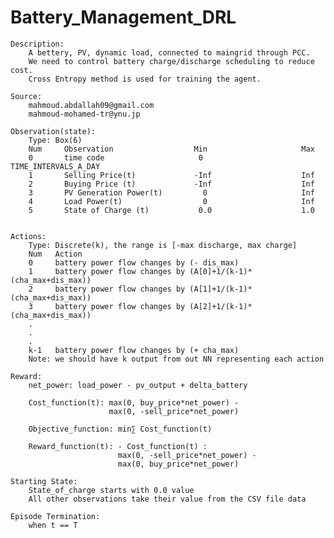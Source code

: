 # Battery_Management_DRL


    Description:
        A bettery, PV, dynamic load, connected to maingrid through PCC.
        We need to control battery charge/discharge scheduling to reduce cost.
        Cross Entropy method is used for training the agent.
        
    Source:
        mahmoud.abdallah09@gmail.com
        mahmoud-mohamed-tr@ynu.jp
        
    Observation(state):
        Type: Box(6)
        Num     Observation                  Min                     Max
        0       time code                     0              TIME_INTERVALS_A_DAY
        1       Selling Price(t)             -Inf                    Inf
        2       Buying Price (t)             -Inf                    Inf
        3       PV Generation Power(t)         0                     Inf
        4       Load Power(t)                  0                     Inf
        5       State of Charge (t)           0.0                    1.0 


    Actions:
        Type: Discrete(k), the range is [-max discharge, max charge]
        Num   Action
        0     battery power flow changes by (- dis_max) 
        1     battery power flow changes by (A[0]+1/(k-1)*(cha_max+dis_max))
        2     battery power flow changes by (A[1]+1/(k-1)*(cha_max+dis_max))
        3     battery power flow changes by (A[2]+1/(k-1)*(cha_max+dis_max))
        .
        .
        .
        k-1   battery power flow changes by (+ cha_max)  
        Note: we should have k output from out NN representing each action
        
    Reward:
        net_power: load_power - pv_output + delta_battery

        Cost_function(t): max(0, buy_price*net_power) - 
                          max(0, -sell_price*net_power)

        Objective_function: min⁡∑ Cost_function(t)
        
        Reward_function(t): - Cost_function(t) :
                            max(0, -sell_price*net_power) - 
                            max(0, buy_price*net_power)

    Starting State:
        State_of_charge starts with 0.0 value
        All other observations take their value from the CSV file data
        
    Episode Termination:
        when t == T

 
